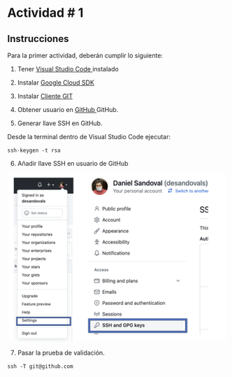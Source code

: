 <base target="_blank">

# Actividad # 1

## Instrucciones

Para la primer actividad, deberán cumplir lo siguiente: 

1. Tener <a href="https://code.visualstudio.com/" target="_blank" rel="noopener"> Visual Studio Code </a> instalado

2. Instalar <a href="https://code.visualstudio.com/"> Google Cloud SDK </a>

3. Instalar <a href="https://github.com/git-for-windows/git/releases/download/v2.40.1.windows.1/Git-2.40.1-64-bit.exe"> Cliente GIT </a>

4. Obtener usuario en <a href="https://github.com"> GitHub </a> GitHub. 

5. Generar llave SSH en GitHub. 

Desde la terminal dentro de Visual Studio Code ejecutar: 

```
ssh-keygen -t rsa
```

6. Añadir llave SSH en usuario de GitHub

<p align="center">
<img src="images/image-01.png" width="500">
</p>


7. Pasar la prueba de validación. 

```
ssh -T git@github.com
```



